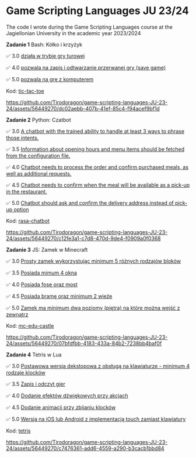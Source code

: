 # Game Scripting Languages JU 23/24
The code I wrote during the Game Scripting Languages course at the Jagiellonian University in the academic year 2023/2024

**Zadanie 1** Bash: Kółko i krzyżyk

:white_check_mark: 3.0 [działa w trybie gry turowej](https://github.com/Tirodoragon/game-scripting-languages-JU-23-24/commit/63e39e3e165c576c74a5745a937677a31e2a17c3)

:white_check_mark: 4.0 [pozwala na zapis i odtwarzanie przerwanej gry (save game)](https://github.com/Tirodoragon/game-scripting-languages-JU-23-24/commit/4ede378d3af75641d107a63e9546de34e37b888d)

:white_check_mark: 5.0 [pozwala na grę z komputerem](https://github.com/Tirodoragon/game-scripting-languages-JU-23-24/commit/2897976e6b39562a2913344416c1c775434a28d5)

Kod: [tic-tac-toe](https://github.com/Tirodoragon/game-scripting-languages-JU-23-24/tree/main/tic-tac-toe)

https://github.com/Tirodoragon/game-scripting-languages-JU-23-24/assets/56449270/dc02aebb-407b-41ef-85c4-f94acef9bf1d

**Zadanie 2** Python: Czatbot

:white_check_mark: 3.0 [A chatbot with the trained ability to handle at least 3 ways to phrase those intents.](https://github.com/Tirodoragon/game-scripting-languages-JU-23-24/commit/bbf1e62966cb762876cec5e771d786342c5b7aeb)

:white_check_mark: 3.5 [Information about opening hours and menu items should be fetched from the configuration file.](https://github.com/Tirodoragon/game-scripting-languages-JU-23-24/commit/6084d328b9285e0906d3a8860e88571964cbaf40)

:white_check_mark: 4.0 [Chatbot needs to process the order and confirm purchased meals, as well as additional requests.](https://github.com/Tirodoragon/game-scripting-languages-JU-23-24/commit/f3d9823412a9b5f7eec22996a96701beed61c6eb)

:white_check_mark: 4.5 [Chatbot needs to confirm when the meal will be available as a pick-up in the restaurant.](https://github.com/Tirodoragon/game-scripting-languages-JU-23-24/commit/6a660203b578633668a2a0cbb0fca439dac3de50)

:white_check_mark: 5.0 [Chatbot should ask and confirm the delivery address instead of pick-up option](https://github.com/Tirodoragon/game-scripting-languages-JU-23-24/commit/840c015b3fb81c25d913ac1bb0123d7db5ef7f0f)

Kod: [rasa-chatbot](https://github.com/Tirodoragon/game-scripting-languages-JU-23-24/tree/main/rasa-chatbot)

https://github.com/Tirodoragon/game-scripting-languages-JU-23-24/assets/56449270/c12fe3a1-c7d8-470d-9de4-f0909a0f0368

**Zadanie 3** JS: Zamek w Minecraft

:white_check_mark: 3.0 [Prosty zamek wykorzystując minimum 5 różnych rodzajów bloków](https://github.com/Tirodoragon/game-scripting-languages-JU-23-24/commit/e914187562901dd7d6ce3bc68129565abf58b743)

:white_check_mark: 3.5 [Posiada mimum 4 okna](https://github.com/Tirodoragon/game-scripting-languages-JU-23-24/commit/ae91d8291f6e890fe7662bf7eca9fc573b50f04b)

:white_check_mark: 4.0 [Posiada fosę oraz most](https://github.com/Tirodoragon/game-scripting-languages-JU-23-24/commit/d081127e0bb350c2fc39539f252688bf7db67915)

:white_check_mark: 4.5 [Posiada bramę oraz minimum 2 wieże](https://github.com/Tirodoragon/game-scripting-languages-JU-23-24/commit/3037e4ca6c25fd8f4bb4c7a61e4798b315b22f3b)

:white_check_mark: 5.0 [Zamek ma minimum dwa poziomy (piętra) na które można wejść z zewnątrz](https://github.com/Tirodoragon/game-scripting-languages-JU-23-24/commit/bbe5bfa37609f2392f3d3e14a24146d91aace594)

Kod: [mc-edu-castle](https://github.com/Tirodoragon/game-scripting-languages-JU-23-24/tree/main/mc-edu-castle)

https://github.com/Tirodoragon/game-scripting-languages-JU-23-24/assets/56449270/07bfdfbb-4183-433a-84b2-7238bb4baf0f

**Zadanie 4** Tetris w Lua

:white_check_mark: 3.0 [Postawowa wersja dekstopowa z obsługą na klawiaturze - minimum 4 rodzaje klocków](https://github.com/Tirodoragon/game-scripting-languages-JU-23-24/commit/89663f9883a5855573935fb1d4ef030372b2ee5f)

:white_check_mark: 3.5 [Zapis i odczyt gier](https://github.com/Tirodoragon/game-scripting-languages-JU-23-24/commit/c8a0a221cf88a8de03c197fa54c53f43da8a106f)

:white_check_mark: 4.0 [Dodanie efektów dźwiękowych przy akcjach](https://github.com/Tirodoragon/game-scripting-languages-JU-23-24/commit/d21fb390c75e0e1195ac55cf0a2a6090a9fcae8f)

:white_check_mark: 4.5 [Dodanie animacji przy zbijaniu klocków](https://github.com/Tirodoragon/game-scripting-languages-JU-23-24/commit/67814e44fb065498a04655e2686457b14ed984fd)

:white_check_mark: 5.0 [Wersja na iOS lub Android z implementacją touch zamiast klawiatury](https://github.com/Tirodoragon/game-scripting-languages-JU-23-24/commit/f66dd56d53172f6f95a0955c6ff0dff927cd1326)

Kod: [tetris](https://github.com/Tirodoragon/game-scripting-languages-JU-23-24/tree/main/tetris)

https://github.com/Tirodoragon/game-scripting-languages-JU-23-24/assets/56449270/c7476361-add6-4559-a290-b3cacb1bbd84
